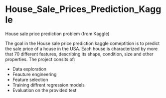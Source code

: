 # House_Sale_Prices_Prediction_Kaggle
House sale price prediction problem (from Kaggle)

The goal in the House sale price prediction kaggle comeptition is to predict the sale price of a house in the USA.
Each house is characterized by more that 70 different features, describing its shape, condition, size and other properties.
The project consits of:
* Data exploration
* Feauture engineering
* Feature selection
* Training diffrent regression models
* Evaluation on the provided test


